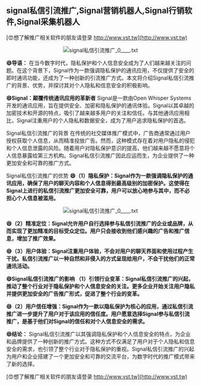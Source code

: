 ## **signal私信引流推广,Signal营销机器人,Signal行销软件,Signal采集机器人**

[😍想了解推广相关软件的朋友请登录 http://www.vst.tw](http://www.vst.tw)

 <center><img src="https://vst.tw/MP4/tuiguang/png/2.png" alt="signal私信引流推广_0____.txt"></center>

**😄导语：**
在当今数字时代，隐私保护和个人信息安全成为了人们越来越关注的问题。在这个背景下，Signal作为一款强调隐私保护的通讯应用，不仅提供了安全的即时通讯功能，还成为了一种创新的引流推广方式。本文将介绍Signal私信引流推广的背景、优势，并探讨其对个人隐私和信息安全的积极影响。

**😄Signal：颠覆传统通讯应用的革新者**
Signal是一款由Open Whisper Systems开发的通讯应用，旨在提供安全、加密和隐私保护的通讯体验。Signal以其卓越的加密技术和开源的特点，吸引了越来越多用户的关注和信任。与其他通讯应用相比，Signal注重用户的个人隐私和数据安全，成为了用户追求隐私保护的首选。

Signal私信引流推广的背景
在传统的社交媒体推广模式中，广告商通常通过用户授权获取个人信息，从而精准投放广告。然而，这种模式存在着对用户隐私的侵犯和个人信息泄露的风险。随着用户对隐私保护意识的提高，他们越来越不愿意将个人信息暴露给第三方机构。Signal私信引流推广因此应运而生，为企业提供了一种更加安全和可靠的推广方式。

Signal私信引流推广的优势
**😄（1）隐私保护：Signal作为一款强调隐私保护的通讯应用，确保了用户的聊天内容和个人信息得到最高级别的加密保护。这使得在Signal上进行的私信引流推广更加安全可靠，用户可以放心地参与其中，而不必担心个人信息被滥用。**

 <center><img src="https://vst.tw/MP4/tuiguang/png/4.png" alt="signal私信引流推广_0____.txt"></center>

**😄（2）精准定位：Signal允许用户自行选择参与私信引流推广的企业或品牌，从而实现了更加精准的目标受众定位。用户只会接收到他们感兴趣的广告和推广信息，增加了推广效果。**

**😄（3）用户体验：Signal注重用户体验，不会对用户的聊天界面和使用过程产生干扰。私信引流推广以一种自然和非侵入的方式呈现给用户，不会干扰他们的正常通讯活动。**

**😄Signal私信引流推广的影响 （1）引领行业变革：Signal私信引流推广的兴起，推动了整个行业对于隐私保护和个人信息安全的关注。更多企业开始关注用户隐私并提供更加安全的广告推广形式，促进了整个行业的变革。**

**😄（2）用户信任增强：Signal作为一款以隐私保护为核心的应用，通过私信引流推广进一步提升了用户对于该应用的信任度。用户愿意选择Signal参与私信引流推广，是基于他们对Signal的信任和对个人信息安全的需求。**

**😄结论：**
Signal私信引流推广以其强调隐私保护和个人信息安全的特点，为企业和品牌提供了一种创新的推广方式。这种方式不仅满足了用户对于个人隐私和信息安全的需求，也引领了整个行业对于隐私保护的重视。Signal私信引流推广的兴起为用户和企业搭建了一个更加安全和可靠的交流平台，为数字时代的推广模式带来了新的选择。

[😍想了解推广相关软件的朋友请登录 http://www.vst.tw](http://www.vst.tw)



